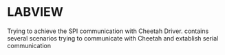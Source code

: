 # LABVIEW
Trying to achieve the SPI communication with Cheetah Driver. contains several scenarios trying to communicate with Cheetah and extablish serial communication
